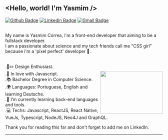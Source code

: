 ## <Hello, world! I'm Yasmim />

  [![Github Badge](https://img.shields.io/badge/-Github-000?style=flat-square&logo=Github&logoColor=white&link=https://github.com/ygcorrea)](https://github.com/ygcorrea)
  [![Linkedin Badge](https://img.shields.io/badge/-LinkedIn-blue?style=flat-square&logo=Linkedin&logoColor=white&link=https://www.linkedin.com/in/ygcorrea/)](https://www.linkedin.com/in/ygcorrea/)
  [![Gmail Badge](https://img.shields.io/badge/-Gmail-c14438?style=flat-square&logo=Gmail&logoColor=white&link=mailto:g.yascorrea@gmail.com)](mailto:g.yascorrea@gmail.com/)

<br/> My name is Yasmim Correa, i'm a front-end developer that aiming to be a fullstack developer. 
<br/>
I am a passionate about science and my tech friends call me "CSS girl" because i'm a 'pixel perfect' developer 🤘.


<br/>.🌈✏️ Design Enthusiast.
<br/>.💙 In love with Javascript.
<img justify="center" align="right" width="200" height="136" src="https://user-images.githubusercontent.com/58710976/87556579-3465da00-c68d-11ea-8fed-ae984c763555.jpg">
<br/>.📚 Bachelor Degree in Computer Science.
<br/>.🌍 Languages: Portuguese, English and learning Deutsche.
<br/>.🌱 I’m currently learning back-end languages and tools.
<br/>.💻 Techs: Javascript, ReactJS, React Native, VueJs, Typescript, NodeJS, Neo4J and GraphQL.

Thank you for reading this far and don't forget to add me on LinkedIn.
<hr/>
